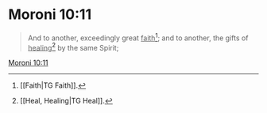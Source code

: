 # Moroni 10:11

> And to another, exceedingly great <u>faith</u>[^a]; and to another, the gifts of <u>healing</u>[^b] by the same Spirit;

[Moroni 10:11](https://www.churchofjesuschrist.org/study/scriptures/bofm/moro/10?lang=eng&id=p11#p11)


[^a]: [[Faith|TG Faith]].  
[^b]: [[Heal, Healing|TG Heal]].  
